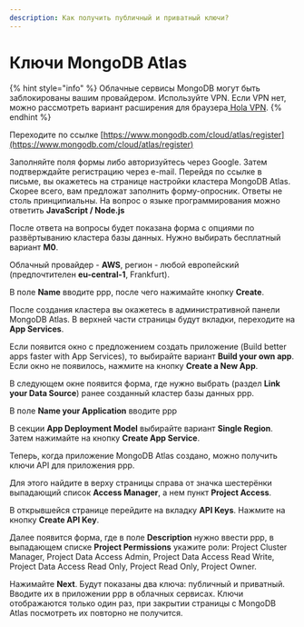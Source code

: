 ```yaml
---
description: Как получить публичный и приватный ключи?
---
```


# Ключи MongoDB Atlas

{% hint style="info" %}
Облачные сервисы MongoDB могут быть заблокированы вашим провайдером. Используйте VPN. Если VPN нет, можно рассмотреть вариант расширения для браузера[ Hola VPN](https://chrome.google.com/webstore/detail/hola-vpn-the-website-unbl/gkojfkhlekighikafcpjkiklfbnlmeio).
{% endhint %}

Переходите по ссылке [https://www.mongodb.com/cloud/atlas/register](https://www.mongodb.com/cloud/atlas/register)

Заполняйте поля формы либо авторизуйтесь через Google. Затем подтверждайте регистрацию через e-mail. Перейдя по ссылке в письме, вы окажетесь на странице настройки кластера MongoDB Atlas. Скорее всего, вам предложат заполнить форму-опросник. Ответы не столь принципиальны. На вопрос о языке программирования можно ответить **JavaScript / Node.js**

После ответа на вопросы будет показана форма с опциями по развёртыванию кластера базы данных. Нужно выбирать бесплатный вариант **M0**.

Облачный провайдер - **AWS**, регион - любой европейский (предпочтителен **eu-central-1**, Frankfurt).

В поле **Name** вводите ppp, после чего нажимайте кнопку **Create**.

После создания кластера вы окажетесь в административной панели MongoDB Atlas. В верхней части страницы будут вкладки, переходите на **App Services**.

Если появится окно с предложением создать приложение (Build better apps faster with App Services), то выбирайте вариант **Build your own app**. Если окно не появилось, нажмите на кнопку **Create a New App**.

В следующем окне появится форма, где нужно выбрать (раздел **Link your Data Source**) ранее созданный кластер базы данных ppp.

В поле **Name your Application** вводите ppp

В секции **App Deployment Model** выбирайте вариант **Single Region**. Затем нажимайте на кнопку **Create App Service**.

Теперь, когда приложение MongoDB Atlas создано, можно получить ключи API для приложения ppp.&#x20;

Для этого найдите в верху страницы справа от значка шестерёнки выпадающий список **Access Manager**, а нем пункт **Project Access**.

В открывшейся странице перейдите на вкладку **API Keys**. Нажмите на кнопку **Create API Key**.

Далее появится форма, где в поле **Description** нужно ввести ppp, в выпадающем списке **Project Permissions** укажите роли: Project Cluster Manager, Project Data Access Admin, Project Data Access Read Write, Project Data Access Read Only, Project Read Only, Project Owner.

Нажимайте **Next**. Будут показаны два ключа: публичный и приватный. Вводите их в приложении ppp в облачных сервисах. Ключи отображаются только один раз, при закрытии страницы с MongoDB Atlas посмотреть их повторно не получится.
